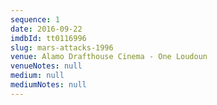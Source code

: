 ```yaml
---
sequence: 1
date: 2016-09-22
imdbId: tt0116996
slug: mars-attacks-1996
venue: Alamo Drafthouse Cinema - One Loudoun
venueNotes: null
medium: null
mediumNotes: null
---
```


